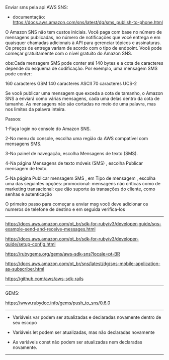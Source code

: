 Enviar sms pela api AWS SNS:

- documentação: https://docs.aws.amazon.com/sns/latest/dg/sms_publish-to-phone.html

O Amazon SNS não tem custos iniciais. Você paga com base no número de mensagens publicadas, no número de notificações que você entrega e em quaisquer chamadas adicionais à API para gerenciar tópicos e assinaturas. Os preços de entrega variam de acordo com o tipo de endpoint. Você pode começar gratuitamente com o nível gratuito do Amazon SNS.

obs:Cada mensagem SMS pode conter até 140 bytes e a cota de caracteres depende do esquema de codificação. Por exemplo, uma mensagem SMS pode conter:

160 caracteres GSM
140 caracteres ASCII
70 caracteres UCS-2

Se você publicar uma mensagem que exceda a cota de tamanho, o Amazon SNS a enviará como várias mensagens, cada uma delas dentro da cota de tamanho. 
As mensagens não são cortadas no meio de uma palavra, mas nos limites da palavra inteira.

Passos:

1-Faça login no console do Amazon SNS.

2-No menu do console, escolha uma região da AWS compatível com mensagens SMS.

3-No painel de navegação, escolha Mensagens de texto (SMS).

4-Na página Mensagens de texto móveis (SMS) , escolha Publicar mensagem de texto.

5-Na página Publicar mensagem SMS , em Tipo de mensagem , escolha uma das seguintes opções:
promocional: mensagens não criticas como de marketing
transacional: que dão suporte às transações do cliente, como senhas e autenticação

O primeiro passo para começar a enviar msg você deve adicionar os numeros de telefone de destino e em seguida verifica-los

-------------------------------------------------------------------------------------------------------------------------------------------------------

https://docs.aws.amazon.com/pt_br/sdk-for-ruby/v3/developer-guide/sqs-example-send-and-receive-messages.html

https://docs.aws.amazon.com/pt_br/sdk-for-ruby/v3/developer-guide/setup-config.html

https://rubygems.org/gems/aws-sdk-sns?locale=pt-BR

https://docs.aws.amazon.com/pt_br/sns/latest/dg/sns-mobile-application-as-subscriber.html

https://github.com/aws/aws-sdk-rails

-------------------------------------------------------------------------------------------------------------------------------------------------------

GEMS:

https://www.rubydoc.info/gems/push_to_sns/0.6.0

-------------------------------------------------------------------------------------------------------------------------------------------------------

- Variáveis var podem ser atualizadas e declaradas novamente dentro de seu escopo

- Variáveis let podem ser atualizadas, mas não declaradas novamente

- As variáveis const não podem ser atualizadas nem declaradas novamente.

-------------------------------------------------------------------------------------------------------------------------------------------------------






